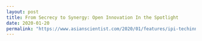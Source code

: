 ```yaml
---
layout: post
title: From Secrecy to Synergy: Open Innovation In the Spotlight
date: 2020-01-20
permalink: "https://www.asianscientist.com/2020/01/features/ipi-techinnovation-secrecy-synergy-open-innovation/"
---
```

